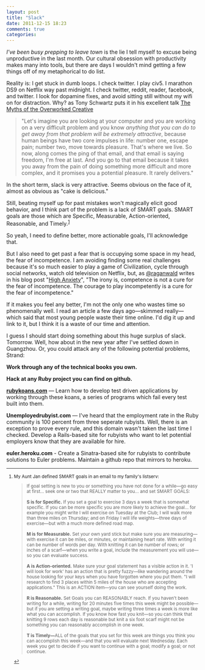 ```yaml
---
layout: post
title: "Slack"
date: 2011-12-15 18:23
comments: true
categories: 
---
```


_I've been busy prepping to leave town_ is the lie I tell myself to excuse being unproductive in the last month. Our cultural obsession with productivity makes many into tools, but there are days I wouldn't mind getting a few things off of my metaphorical to do list.

Reality is: I get stuck in dumb loops. I check twitter. I play civ5. I marathon DS9 on Netflix way past midnight. I check twitter, reddit, reader, facebook, and twitter. I look for dopamine fixes, and avoid sitting still without my wifi on for distraction. Why? as Tony Schwartz puts it in his excellent talk [The Myths of the Overworked Creative][1]

>"Let's imagine you are looking at your computer and you are working on a very difficult problem and you know _anything that you can do to get away from that problem will be extremely attractive_, because human beings have two core impulses in life: number one, escape pain; number two, move towards pleasure. That's where we live. So now, along comes the ping of that email, and that email is saying freedom, I'm free at last. And you go to that email because it takes you away from the pain of doing something more difficult and more complex, and it promises you a potential pleasure. It rarely delivers."
<!--more-->
In the short term, slack is very attractive. Seems obvious on the face of it, almost as obvious as "cake is delicious."

Still, beating myself up for past mistakes won't magically elicit good behavior, and I think part of the problem is a lack of SMART goals. SMART goals are those which are Specific, Measurable, Action-oriented, Reasonable, and Timely.<sup id="refBody1"><a href="#refAnchor1">1</a></sup>

So yeah, I need to define better, more actionable goals, I'll acknowledge that. 

But I also need to get past a fear that is occupying some space in my head, the fear of incompetence. I am avoiding finding some real challenges because it's so much easier to play a game of Civilization, cycle through social networks, watch old television on Netflix, but, as [@raganwald](http://twitter.com/raganwald) writes in his blog post "[High Anxiety][2]", "The irony is, competence is not a cure for the fear of incompetence. The courage to play incompetently is a cure for the fear of incompetence."

If it makes you feel any better, I'm not the only one who wastes time so phenomenally well. I read an article a few days ago—skimmed really—which said that most young people waste their time online. I'd dig it up and link to it, but I think it is a waste of our time and attention.

I guess I should start doing something about this huge surplus of slack. Tomorrow. Well, how about in the new year after I've settled down in Guangzhou. Or, you could attack any of the following potential problems, Strand:

**Work through any of the technical books you own.**

**Hack at any Ruby project you can find on github.**

**[rubykoans.com][3]** — Learn how to develop test driven applications by working through these koans, a series of programs which fail every test built into them.

**Unemployedrubyist.com** — I've heard that the employment rate in the Ruby community is 100 percent from three seperate rubyists. Well, there is an exception to prove every rule, and this domain wasn't taken the last time I checked. Develop a Rails-based site for rubyists who want to let potential employers know that they are available for hire.

**euler.heroku.com** - Create a Sinatra-based site for rubyists to contribute solutions to Euler problems. Maintain a github repo that mirrors to heroku.



<div class="footnotes">
<hr />
<small>
<ol>
<li id="refAnchor1">
<p>My Aunt Jan defined SMART goals in an email to my family's listserv:
<blockquote>If goal setting is new to you or something you have not done for a while—go easy at first… seek one or two that REALLY matter to you… and set SMART GOALS: <br/><br/>
<b>S is for Specific.</b> If you set a goal to exercise 3 days a week that is somewhat specific. If you can be more specific you are more likely to achieve the goal… for example you might write I will exercise on Tuesday at the Club; I will walk more than three miles on Thursday; and on Friday I will life weights—three days of exercise—but with a much more defined road map. <br/><br/>
<b>M is for Measurable.</b> Set your own yard stick but make sure you are measuring—with exercise it can be miles, or minutes, or maintaining heart rate. With writing it can be number of words per day. With knitting it can be number of rows; or inches of a scarf—when you write a goal, include the measurement you will use—so you can evaluate success. <br/><br/>
<b>A is Action-oriented.</b> Make sure your goal statement has a visible action in it. 'I will look for work' has an action that is pretty fuzzy—like wandering around the house looking for your keys when you have forgotten where you put them. "I will research to find 3 places within 5 miles of the house who are accepting applications." This is an ACTION item—you can see yourself doing the work.  <br/><br/>
<b>R is Reasonable.</b> Set Goals you can REASONABLY reach. If you haven't been writing for a while, writing for 20 minutes five times this week might be possible—but if you are setting a writing goal, maybe writing three times a week is more like what you can accomplish. If you know how fast you knit—so you can think that knitting 9 rows each day is reasonable but knit a six foot scarf might not be something you can reasonably accomplish in one week.  <br/><br/>
<b>T is Timely—</b>ALL of the goals that you set for this week are things you think you can accomplish this week—and that you will evaluate next Wednesday. Each week you get to decide if you want to continue with a goal; modify a goal; or not continue. </blockquote><a href="#refBody1"  class='footnoteBackLink'  title="Jump back to footnote 1 in the text.">&#8617;</a></p>
</li>
</ol>
</small>
</div>

[1]:	http://the99percent.com/videos/7110/Tony-Schwartz-The-Myths-of-the-Overworked-Creative
[2]:	https://github.com/raganwald/homoiconic/blob/master/2009-10-20/high_anxiety.md
[3]:	http://rubykoans.com/